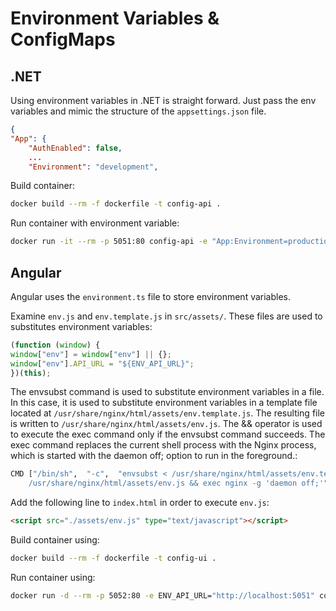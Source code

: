 # Environment Variables & ConfigMaps

## .NET

Using environment variables in .NET is straight forward. Just pass the env variables and mimic the structure of the `appsettings.json` file. 

```json
{
"App": {
    "AuthEnabled": false,
    ...
    "Environment": "development",
```

Build container:

```bash
docker build --rm -f dockerfile -t config-api .
```

Run container with environment variable:

```bash
docker run -it --rm -p 5051:80 config-api -e "App:Environment=production" 
```

## Angular

Angular uses the `environment.ts` file to store environment variables. 

Examine `env.js` and `env.template.js` in `src/assets/`. These files are used to substitutes environment variables:

```javascript
(function (window) {
window["env"] = window["env"] || {};
window["env"].API_URL = "${ENV_API_URL}";
})(this);
```

The envsubst command is used to substitute environment variables in a file. In this case, it is used to substitute environment variables in a template file located at `/usr/share/nginx/html/assets/env.template.js`. The resulting file is written to `/usr/share/nginx/html/assets/env.js`. The && operator is used to execute the exec command only if the envsubst command succeeds. The exec command replaces the current shell process with the Nginx process, which is started with the daemon off; option to run in the foreground.:

```bash
CMD ["/bin/sh",  "-c",  "envsubst < /usr/share/nginx/html/assets/env.template.js > \
    /usr/share/nginx/html/assets/env.js && exec nginx -g 'daemon off;'"]
```

Add the following line to `index.html` in order to execute `env.js`:

```html
<script src="./assets/env.js" type="text/javascript"></script>
``` 

Build container using:     

```bash
docker build --rm -f dockerfile -t config-ui .
```

Run container using:

```bash
docker run -d --rm -p 5052:80 -e ENV_API_URL="http://localhost:5051" config-ui
```